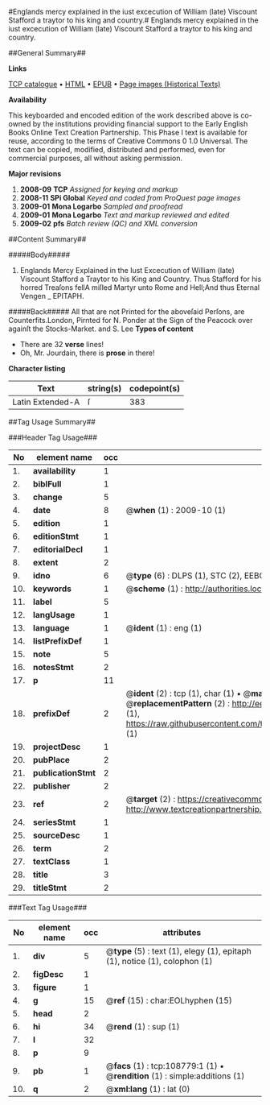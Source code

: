 #Englands mercy explained in the iust excecution of William (late) Viscount Stafford a traytor to his king and country.#
Englands mercy explained in the iust excecution of William (late) Viscount Stafford a traytor to his king and country.

##General Summary##

**Links**

[TCP catalogue](http://www.ota.ox.ac.uk/tcp/)  • 
[HTML](http://tei.it.ox.ac.uk/tcp/Texts-HTML/free/A38/A38406.html)  • 
[EPUB](http://tei.it.ox.ac.uk/tcp/Texts-EPUB/free/A38/A38406.epub) • 
[Page images (Historical Texts)](https://data.historicaltexts.jisc.ac.uk/view?pubId=eebo-19365988e&pageId=eebo-19365988e-108779-1)

**Availability**

This keyboarded and encoded edition of the
	       work described above is co-owned by the institutions
	       providing financial support to the Early English Books
	       Online Text Creation Partnership. This Phase I text is
	       available for reuse, according to the terms of Creative
	       Commons 0 1.0 Universal. The text can be copied,
	       modified, distributed and performed, even for
	       commercial purposes, all without asking permission.

**Major revisions**

1. __2008-09__ __TCP__ *Assigned for keying and markup*
1. __2008-11__ __SPi Global__ *Keyed and coded from ProQuest page images*
1. __2009-01__ __Mona Logarbo__ *Sampled and proofread*
1. __2009-01__ __Mona Logarbo__ *Text and markup reviewed and edited*
1. __2009-02__ __pfs__ *Batch review (QC) and XML conversion*

##Content Summary##

#####Body#####

1. Englands Mercy Explained in the Iust Excecution of William (late) Viscount Stafford a Traytor to his King and Country.
Thus Stafford for his horred Treaſons fellA miſled Martyr unto Rome and Hell;And thus Eternal Vengen
    _ EPITAPH.

#####Back#####
All that are not Printed for the aboveſaid Perſons, are Counterfits.London, Pirnted for N. Ponder at the Sign of the Peacock over againſt the Stocks-Market. and S. Lee 
**Types of content**

  * There are 32 **verse** lines!
  * Oh, Mr. Jourdain, there is **prose** in there!

**Character listing**


|Text|string(s)|codepoint(s)|
|---|---|---|
|Latin Extended-A|ſ|383|

##Tag Usage Summary##

###Header Tag Usage###

|No|element name|occ|attributes|
|---|---|---|---|
|1.|__availability__|1||
|2.|__biblFull__|1||
|3.|__change__|5||
|4.|__date__|8| @__when__ (1) : 2009-10 (1)|
|5.|__edition__|1||
|6.|__editionStmt__|1||
|7.|__editorialDecl__|1||
|8.|__extent__|2||
|9.|__idno__|6| @__type__ (6) : DLPS (1), STC (2), EEBO-CITATION (1), OCLC (1), VID (1)|
|10.|__keywords__|1| @__scheme__ (1) : http://authorities.loc.gov/ (1)|
|11.|__label__|5||
|12.|__langUsage__|1||
|13.|__language__|1| @__ident__ (1) : eng (1)|
|14.|__listPrefixDef__|1||
|15.|__note__|5||
|16.|__notesStmt__|2||
|17.|__p__|11||
|18.|__prefixDef__|2| @__ident__ (2) : tcp (1), char (1)  •  @__matchPattern__ (2) : ([0-9\-]+):([0-9IVX]+) (1), (.+) (1)  •  @__replacementPattern__ (2) : http://eebo.chadwyck.com/downloadtiff?vid=$1&page=$2 (1), https://raw.githubusercontent.com/textcreationpartnership/Texts/master/tcpchars.xml#$1 (1)|
|19.|__projectDesc__|1||
|20.|__pubPlace__|2||
|21.|__publicationStmt__|2||
|22.|__publisher__|2||
|23.|__ref__|2| @__target__ (2) : https://creativecommons.org/publicdomain/zero/1.0/ (1), http://www.textcreationpartnership.org/docs/. (1)|
|24.|__seriesStmt__|1||
|25.|__sourceDesc__|1||
|26.|__term__|2||
|27.|__textClass__|1||
|28.|__title__|3||
|29.|__titleStmt__|2||


###Text Tag Usage###

|No|element name|occ|attributes|
|---|---|---|---|
|1.|__div__|5| @__type__ (5) : text (1), elegy (1), epitaph (1), notice (1), colophon (1)|
|2.|__figDesc__|1||
|3.|__figure__|1||
|4.|__g__|15| @__ref__ (15) : char:EOLhyphen (15)|
|5.|__head__|2||
|6.|__hi__|34| @__rend__ (1) : sup (1)|
|7.|__l__|32||
|8.|__p__|9||
|9.|__pb__|1| @__facs__ (1) : tcp:108779:1 (1)  •  @__rendition__ (1) : simple:additions (1)|
|10.|__q__|2| @__xml:lang__ (1) : lat (0)|
